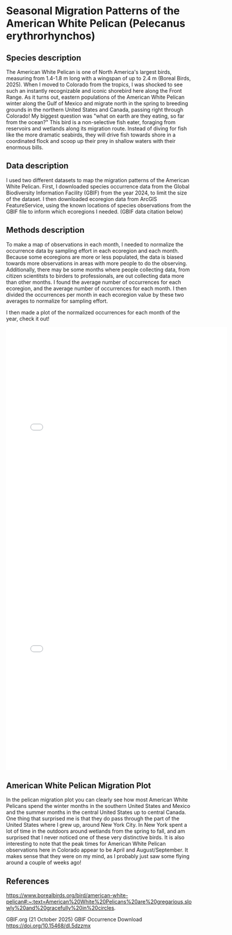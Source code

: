 # Seasonal Migration Patterns of the American White Pelican (Pelecanus erythrorhynchos)

## Species description
The American White Pelican is one of North America's largest birds, measuring from 1.4-1.8 m long with a wingspan of up to 2.4 m (Boreal Birds, 2025). When I moved to Colorado from the tropics, I was shocked to see such an instantly recognizable and iconic shorebird here along the Front Range. As it turns out, eastern populations of the American White Pelican winter along the Gulf of Mexico and migrate north in the spring to breeding grounds in the northern United States and Canada, passing right through Colorado! My biggest question was "what on earth are they eating, so far from the ocean?" This bird is a non-selective fish eater, foraging from reservoirs and wetlands along its migration route. Instead of diving for fish like the more dramatic seabirds, they will drive fish towards shore in a coordinated flock and scoop up their prey in shallow waters with their enormous bills. 

## Data description
I used two different datasets to map the migration patterns of the American White Pelican. First, I downloaded species occurrence data from the Global Biodiversity Information Facility (GBIF) from the year 2024, to limit the size of the dataset. I then downloaded ecoregion data from ArcGIS FeatureService, using the known locations of species observations from the GBIF file to inform which ecoregions I needed. 
(GBIF data citation below)

## Methods description
To make a map of observations in each month, I needed to normalize the occurrence data by sampling effort in each ecoregion and each month. Because some ecoregions are more or less populated, the data is biased towards more observations in areas with more people to do the observing. Additionally, there may be some months where people collecting data, from citizen scientitsts to birders to professionals, are out collecting data more than other months. I found the average number of occurrences for each ecoregion, and the average number of occurrences for each month. I then divided the occurrences per month in each ecoregion value by these two averages to normalize for sampling effort. 

I then made a plot of the normalized occurrences for each month of the year, check it out!

<embed type="text/html" src="pelican_migration.html" width="600" height = "600">
<embed type="text/html" src="img/dobbs_diner.html" width="600" height="600">

## American White Pelican Migration Plot
In the pelican migration plot you can clearly see how most American White Pelicans spend the winter months in the southern United States and Mexico and the summer months in the central United States up to central Canada. One thing that surprised me is that they do pass through the part of the United States where I grew up, around New York City. In New York spent a lot of time in the outdoors around wetlands from the spring to fall, and am surprised that I never noticed one of these very distinctive birds. It is also interesting to note that the peak times for American White Pelican observations here in Colorado appear to be April and August/September. It makes sense that they were on my mind, as I probably just saw some flying around a couple of weeks ago!

## References
https://www.borealbirds.org/bird/american-white-pelican#:~:text=American%20White%20Pelicans%20are%20gregarious,slowly%20and%20gracefully%20in%20circles.

GBIF.org (21 October 2025) GBIF Occurrence Download https://doi.org/10.15468/dl.5dzzmx

